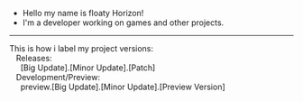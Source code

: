 - Hello my name is floaty Horizon!
- I'm a developer working on games and other projects.
---
This is how i label my project versions:<br>&nbsp;&nbsp;
	Releases:<br>&nbsp;&nbsp;&nbsp;&nbsp;
    \[Big Update].\[Minor Update].\[Patch]<br>&nbsp;&nbsp;
  Development/Preview:<br>&nbsp;&nbsp;&nbsp;&nbsp;
    preview.\[Big Update].\[Minor Update].\[Preview Version]<br>
